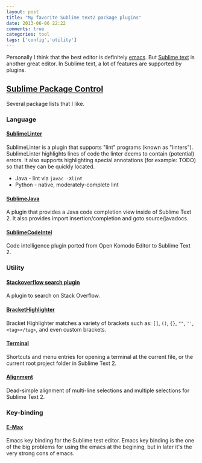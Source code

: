 ```yaml
---
layout: post
title: "My favorite Sublime text2 package plugins"
date: 2013-06-06 22:22
comments: true
categories: tool
tags: ['config','utility']
---
```


Personally I think that the best editor is definitely [emacs](http://www.gnu.org/software/emacs/). But [Sublime text](http://www.sublimetext.com/) is another great editor. In Sublime text, a lot of features are supported by plugins.

<!--more-->

## [Sublime Package Control](http://wbond.net/sublime_packages/package_control)

Several package lists that I like.


### Language

#### [SublimeLinter](https://github.com/SublimeLinter/SublimeLinter)

SublimeLinter is a plugin that supports "lint" programs (known as "linters"). SublimeLinter highlights lines of code the linter deems to contain (potential) errors. It also supports highlighting special annotations (for example: TODO) so that they can be quickly located.

* Java - lint via `javac -Xlint`
* Python - native, moderately-complete lint

#### [SublimeJava](https://github.com/quarnster/SublimeJava)

A plugin that provides a Java code completion view inside of Sublime Text 2. It also provides import insertion/completion and goto source/javadocs.

#### [SublimeCodeIntel](https://github.com/Kronuz/SublimeCodeIntel)

Code intelligence plugin ported from Open Komodo Editor to Sublime Text 2.



### Utility

#### [Stackoverflow search plugin](https://github.com/ericmartel/Sublime-Text-2-Stackoverflow-Plugin)

A plugin to search on Stack Overflow.

#### [BracketHighlighter](https://github.com/facelessuser/BracketHighlighter)

Bracket Highlighter matches a variety of brackets such as: `[]`, `()`, `{}`, `""`, `''`, `<tag></tag>`, and even custom brackets.

#### [Terminal](http://wbond.net/sublime_packages/terminal)

Shortcuts and menu entries for opening a terminal at the current file, or the current root project folder in Sublime Text 2.

#### [Alignment](http://wbond.net/sublime_packages/alignment)

Dead-simple alignment of multi-line selections and multiple selections for Sublime Text 2.

### Key-binding

#### [E-Max](https://github.com/glyph/E-Max)

Emacs key binding for the Sublime test editor. Emacs key binding is the one of the big problems for using the emacs at the begining, but in later it's the very strong cons of emacs.

